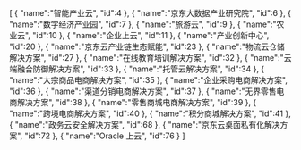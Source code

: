 [
	{
		"name":"智能产业云",
		"id":4
	},
	{
		"name":"京东大数据产业研究院",
		"id":6
	},
	{
		"name":"数字经济产业园",
		"id":7
	},
	{
		"name":"旅游云",
		"id":9
	},
	{
		"name":"农业云",
		"id":10
	},
	{
		"name":"企业上云",
		"id":11
	},
	{
		"name":"产业创新中心",
		"id":20
	},
	{
		"name":"京东云产业链生态赋能",
		"id":23
	},
	{
		"name":"物流云仓储解决方案",
		"id":27
	},
	{
		"name":"在线教育培训解决方案",
		"id":32
	},
	{
		"name":"云端融合防御解决方案",
		"id":33
	},
	{
		"name":"托管云解决方案",
		"id":34
	},
	{
		"name":"大宗商品电商解决方案",
		"id":35
	},
	{
		"name":"企业采购电商解决方案",
		"id":36
	},
	{
		"name":"渠道分销电商解决方案",
		"id":37
	},
	{
		"name":"无界零售电商解决方案",
		"id":38
	},
	{
		"name":"零售商城电商解决方案",
		"id":39
	},
	{
		"name":"跨境电商解决方案",
		"id":40
	},
	{
		"name":"积分商城解决方案",
		"id":41
	},
	{
		"name":"政务云安全解决方案",
		"id":68
	},
	{
		"name":"京东云桌面私有化解决方案",
		"id":72
	},
	{
		"name":"Oracle 上云",
		"id":76
	}
]
